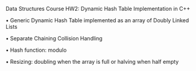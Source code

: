 Data Structures Course HW2: Dynamic Hash Table Implementation in C++

• Generic Dynamic Hash Table implemented as an array of Doubly Linked Lists

• Separate Chaining Collision Handling

• Hash function: modulo

• Resizing: doubling when the array is full or halving when half empty
